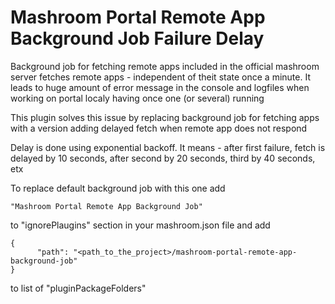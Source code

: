 # Mashroom Portal Remote App Background Job Failure Delay

Background job for fetching remote apps included in the official mashroom server fetches remote apps - independent of theit state once a minute.
It leads to huge amount of error message in the console and logfiles when working on portal localy having once one (or several) running

This plugin solves this issue by replacing background job for fetching apps with a version adding delayed fetch when remote app does not respond

Delay is done using exponential backoff. It means - after first failure, fetch is delayed by 10 seconds, after second by 20 seconds, third by 40 seconds, etx

To replace default background job with this one add

    "Mashroom Portal Remote App Background Job"

to "ignorePlaugins" section in your mashroom.json file and add

```
{
      "path": "<path_to_the_project>/mashroom-portal-remote-app-background-job"
}
```

to list of "pluginPackageFolders"
